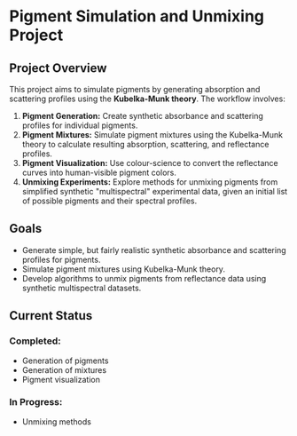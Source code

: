 # Pigment Simulation and Unmixing Project

## Project Overview
This project aims to simulate pigments by generating absorption and scattering profiles using the **Kubelka-Munk theory**. The workflow involves:

1. **Pigment Generation:** Create synthetic absorbance and scattering profiles for individual pigments.
2. **Pigment Mixtures:** Simulate pigment mixtures using the Kubelka-Munk theory to calculate resulting absorption, scattering, and reflectance profiles.
3. **Pigment Visualization:** Use colour-science to convert the reflectance curves into human-visible pigment colors.
4. **Unmixing Experiments:** Explore methods for unmixing pigments from simplified synthetic "multispectral" experimental data, given an initial list of possible pigments and their spectral profiles.

## Goals
- Generate simple, but fairly realistic synthetic absorbance and scattering profiles for pigments.
- Simulate pigment mixtures using Kubelka-Munk theory.
- Develop algorithms to unmix pigments from reflectance data using synthetic multispectral datasets.

## Current Status
### **Completed:**
- Generation of pigments
- Generation of mixtures
- Pigment visualization

### **In Progress:**
- Unmixing methods
